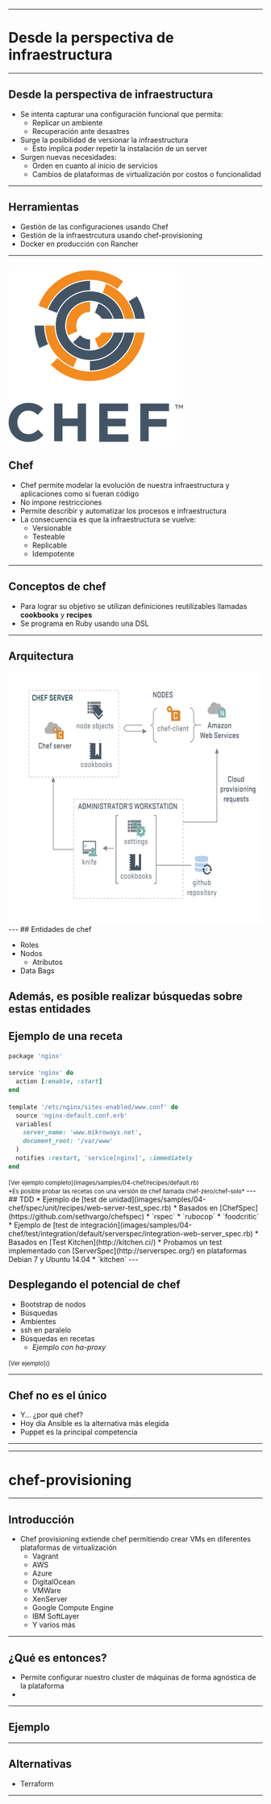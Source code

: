 ***
# Desde la perspectiva de infraestructura
---
## Desde la perspectiva de infraestructura

* Se intenta capturar una configuración funcional que permita:
  * Replicar un ambiente
  * Recuperación ante desastres
* Surge la posibilidad de versionar la infraestructura
  * Esto implica poder repetir la instalación de un server
* Surgen nuevas necesidades:
  * Orden en cuanto al inicio de servicios
  * Cambios de plataformas de virtualización por costos o funcionalidad
---
## Herramientas

* Gestión de las configuraciones usando Chef
* Gestión de la infraestrcutura usando chef-provisioning
* Docker en producción con Rancher
---
![Chef Logo](images/chef-logo.png)
---
## Chef

* Chef permite modelar la evolución de nuestra infraestructura y aplicaciones como
  si fueran código
* No impone restricciones
* Permite describir y automatizar los procesos e infraestructura
* La consecuencia es que la infraestructura se vuelve:
  * Versionable
  * Testeable
  * Replicable
  * Idempotente
---
## Conceptos de chef

* Para lograr su objetivo se utilizan definiciones reutilizables llamadas
  **cookbooks** y **recipes**
* Se programa en Ruby usando una DSL
---
## Arquitectura
<img alt="Chef architecture" src="images/chef-architecture.png" height="500" />
---
## Entidades de chef

* Roles
* Nodos
  * Atributos
* Data Bags

Además, es posible realizar búsquedas sobre estas entidades
---
## Ejemplo de una receta

```ruby
package 'nginx'

service 'nginx' do
  action [:enable, :start]
end

template '/etc/nginx/sites-enabled/www.conf' do
  source 'nginx-default.conf.erb'
  variables(
    server_name: 'www.mikroways.net',
    document_root: '/var/www'
  )
  notifies :restart, 'service[nginx]', :immediately
end
```
<small class="fragment">
[Ver ejemplo completo](images/samples/04-chef/recipes/default.rb)
<br />
*Es posible probar las recetas con una versión de chef llamada
chef-zero/chef-solo*
</small>
---
## TDD
* Ejemplo de [test de unidad](images/samples/04-chef/spec/unit/recipes/web-server-test_spec.rb)
  * Basados en [ChefSpec](https://github.com/sethvargo/chefspec)
  * `rspec`
  * `rubocop`
  * `foodcritic`
* Ejemplo de [test de
  integración](images/samples/04-chef/test/integration/default/serverspec/integration-web-server_spec.rb)
  * Basados en [Test Kitchen](http://kitchen.ci/)
  * Probamos un test implementado con [ServerSpec](http://serverspec.org/) en
    plataformas Debian 7 y Ubuntu 14.04
  * `kitchen`
---

## Desplegando el potencial de chef

* Bootstrap de nodos
* Búsquedas
* Ambientes
* ssh en paralelo
* Búsquedas en recetas
  * _Ejemplo con ha-proxy_

<small>
[Ver ejemplo]()
</small>

---
## Chef no es el único

* Y... ¿por qué chef?
* Hoy día Ansible es la alternativa más elegida
* Puppet es la principal competencia

***
***
# chef-provisioning
---
## Introducción
* Chef provisioning extiende chef permitiendo crear VMs en diferentes plataformas
de virtualización
  * Vagrant
  * AWS
  * Azure
  * DigitalOcean
  * VMWare
  * XenServer
  * Google Compute Engine
  * IBM SoftLayer
  * Y varios más
---
## ¿Qué es entonces?
* Permite configurar nuestro cluster de máquinas de forma agnóstica de la
  plataforma
* 
---
## Ejemplo
---
## Alternativas

* Terraform


***
